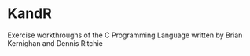 # KandR
Exercise workthroughs of the C Programming Language written by Brian Kernighan and Dennis Ritchie
